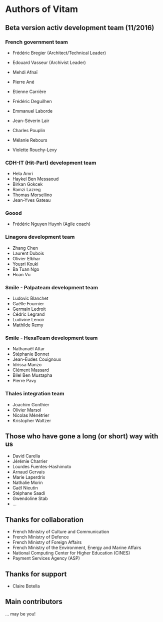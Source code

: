 # Authors of Vitam

## Beta version activ development team (11/2016)

### French government team

* Frédéric Bregier (Architect/Technical Leader)
* Edouard Vasseur (Archivist Leader)

* Mehdi Afnaï
* Pierre Ané
* Etienne Carrière
* Frédéric Deguilhen
* Emmanuel Laborde
* Jean-Séverin Lair
* Charles Pouplin
* Mélanie Rebours
* Violette Rouchy-Levy

### CDH-IT (Hit-Part) development team

* Hela Amri
* Haykel Ben Messaoud
* Birkan Gokcek
* Ramzi Lazreg
* Thomas Morsellino
* Jean-Yves Gateau

### Goood

* Frédéric Nguyen Huynh (Agile coach)

### Linagora development team

* Zhang Chen
* Laurent Dubois
* Olivier Elbhar
* Yousri Kouki
* Ba Tuan Ngo
* Hoan Vu

### Smile - Palpateam development team

* Ludovic Blanchet
* Gaëlle Fournier
* Germain Ledroit
* Cédric Legrand
* Ludivine Lenoir
* Mathilde Remy

### Smile - HexaTeam development team

* Nathanaël Attar
* Stéphanie Bonnet
* Jean-Eudes Couignoux
* Idrissa Manzo
* Clément Massard
* Bilel Ben Mustapha
* Pierre Pavy

### Thales integration team

* Joachim Gonthier
* Olivier Marsol
* Nicolas Ménétrier
* Kristopher Waltzer

## Those who have gone a long (or short) way with us

* David Carella
* Jérémie Charrier
* Lourdes Fuentes-Hashimoto
* Arnaud Gervais
* Marie Laperdrix
* Nathalie Morin
* Gaël Nieutin
* Stéphane Saadi
* Gwendoline Stab
* ...

## Thanks for collaboration

* French Ministry of Culture and Communication
* French Ministry of Defence
* French Ministry of Foreign Affairs
* French Ministry of the Environment, Energy and Marine Affairs
* National Computing Center for Higher Education (CINES)
* Payment Services Agency (ASP)

## Thanks for support

* Claire Botella

## Main contributors

... may be you!
